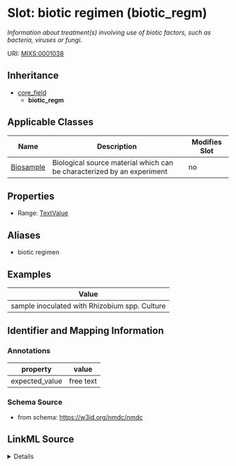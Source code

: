 # Slot: biotic regimen (biotic_regm)


_Information about treatment(s) involving use of biotic factors, such as bacteria, viruses or fungi._



URI: [MIXS:0001038](https://w3id.org/mixs/0001038)




## Inheritance

* [core_field](core_field.md)
    * **biotic_regm**





## Applicable Classes

| Name | Description | Modifies Slot |
| --- | --- | --- |
[Biosample](Biosample.md) | Biological source material which can be characterized by an experiment |  no  |







## Properties

* Range: [TextValue](TextValue.md)



## Aliases


* biotic regimen




## Examples

| Value |
| --- |
| sample inoculated with Rhizobium spp. Culture |

## Identifier and Mapping Information





### Annotations

| property | value |
| --- | --- |
| expected_value | free text || occurrence | 1 |



### Schema Source


* from schema: https://w3id.org/nmdc/nmdc




## LinkML Source

<details>
```yaml
name: biotic_regm
annotations:
  expected_value:
    tag: expected_value
    value: free text
  occurrence:
    tag: occurrence
    value: '1'
description: Information about treatment(s) involving use of biotic factors, such
  as bacteria, viruses or fungi.
title: biotic regimen
examples:
- value: sample inoculated with Rhizobium spp. Culture
from_schema: https://w3id.org/nmdc/nmdc
aliases:
- biotic regimen
rank: 1000
is_a: core field
string_serialization: '{text}'
slot_uri: MIXS:0001038
multivalued: false
alias: biotic_regm
domain_of:
- Biosample
range: TextValue

```
</details>